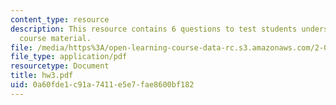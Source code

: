 ```yaml
---
content_type: resource
description: This resource contains 6 questions to test students understanding of
  course material.
file: /media/https%3A/open-learning-course-data-rc.s3.amazonaws.com/2-016-hydrodynamics-13-012-fall-2005/0a60fde1c91a7411e5e7fae8600bf182_hw3.pdf
file_type: application/pdf
resourcetype: Document
title: hw3.pdf
uid: 0a60fde1-c91a-7411-e5e7-fae8600bf182
---
```

